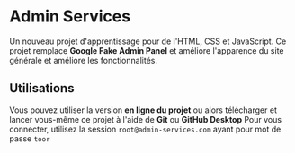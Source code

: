 # Admin Services
Un nouveau projet d'apprentissage pour de l'HTML, CSS et JavaScript. Ce projet remplace **Google Fake Admin Panel** et améliore l'apparence du site générale et améliore les fonctionnalités.
## Utilisations
Vous pouvez utiliser la version **en ligne du projet** ou alors télécharger et lancer vous-même ce projet à l'aide de **Git** ou **GitHub Desktop**
Pour vous connecter, utilisez la session ``root@admin-services.com`` ayant pour mot de passe ``toor``
